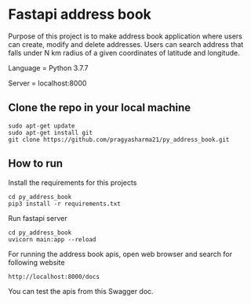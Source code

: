 # Fastapi address book

Purpose of this project is to make address book application where users can create, modify and delete addresses. Users can search address that falls under N km radius of a given coordinates of latitude and longitude.

Language = Python 3.7.7

Server = localhost:8000

## Clone the repo in your local machine

```
sudo apt-get update
sudo apt-get install git
git clone https://github.com/pragyasharma21/py_address_book.git
```

## How to run

Install the requirements for this projects

```
cd py_address_book
pip3 install -r requirements.txt
```

Run fastapi server

```
cd py_address_book
uvicorn main:app --reload
```

For running the address book apis, open web browser and search for following website

```
http://localhost:8000/docs
```

You can test the apis from this Swagger doc.
